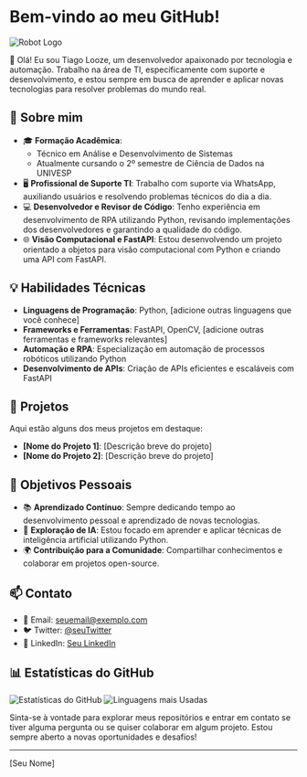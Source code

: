 # Bem-vindo ao meu GitHub!
![Robot Logo](https://cdn-icons-png.flaticon.com/512/4712/4712024.png)


👋 Olá! Eu sou Tiago Looze, um desenvolvedor apaixonado por tecnologia e automação. Trabalho na área de TI, especificamente com suporte e desenvolvimento, e estou sempre em busca de aprender e aplicar novas tecnologias para resolver problemas do mundo real.

## 📜 Sobre mim

- 🎓 **Formação Acadêmica**:
  - Técnico em Análise e Desenvolvimento de Sistemas
  - Atualmente cursando o 2º semestre de Ciência de Dados na UNIVESP
- 🖥️ **Profissional de Suporte TI**: Trabalho com suporte via WhatsApp, auxiliando usuários e resolvendo problemas técnicos do dia a dia.
- 💻 **Desenvolvedor e Revisor de Código**: Tenho experiência em desenvolvimento de RPA utilizando Python, revisando implementações dos desenvolvedores e garantindo a qualidade do código.
- 🌐 **Visão Computacional e FastAPI**: Estou desenvolvendo um projeto orientado a objetos para visão computacional com Python e criando uma API com FastAPI.

## 💡 Habilidades Técnicas

- **Linguagens de Programação**: Python, [adicione outras linguagens que você conhece]
- **Frameworks e Ferramentas**: FastAPI, OpenCV, [adicione outras ferramentas e frameworks relevantes]
- **Automação e RPA**: Especialização em automação de processos robóticos utilizando Python
- **Desenvolvimento de APIs**: Criação de APIs eficientes e escaláveis com FastAPI

## 📂 Projetos

Aqui estão alguns dos meus projetos em destaque:

- **[Nome do Projeto 1]**: [Descrição breve do projeto]
- **[Nome do Projeto 2]**: [Descrição breve do projeto]

## 🎯 Objetivos Pessoais

- 📚 **Aprendizado Contínuo**: Sempre dedicando tempo ao desenvolvimento pessoal e aprendizado de novas tecnologias.
- 🤖 **Exploração de IA**: Estou focado em aprender e aplicar técnicas de inteligência artificial utilizando Python.
- 🌍 **Contribuição para a Comunidade**: Compartilhar conhecimentos e colaborar em projetos open-source.

## 📫 Contato

- 📧 Email: [seuemail@exemplo.com](mailto:seuemail@exemplo.com)
- 🐦 Twitter: [@seuTwitter](https://twitter.com/seuTwitter)
- 💼 LinkedIn: [Seu LinkedIn](https://www.linkedin.com/in/seuLinkedin)

## 📊 Estatísticas do GitHub

![Estatísticas do GitHub](https://github-readme-stats.vercel.app/api?username=seuusuario&show_icons=true&theme=radical)
![Linguagens mais Usadas](https://github-readme-stats.vercel.app/api/top-langs/?username=seuusuario&layout=compact&theme=radical)

Sinta-se à vontade para explorar meus repositórios e entrar em contato se tiver alguma pergunta ou se quiser colaborar em algum projeto. Estou sempre aberto a novas oportunidades e desafios!

---

[Seu Nome]
